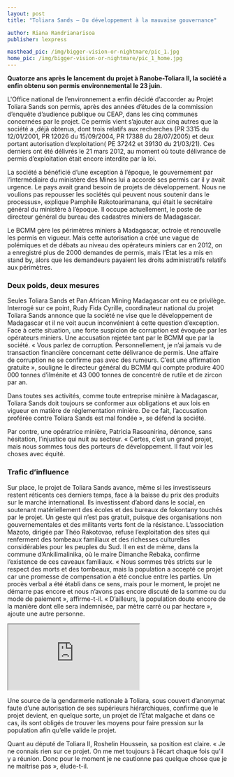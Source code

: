 ```yaml
---
layout: post
title: "Toliara Sands – Du développement à la mauvaise gouvernance"

author: Riana Randrianarisoa
publisher: lexpress

masthead_pic: /img/bigger-vision-or-nightmare/pic_1.jpg
home_pic: /img/bigger-vision-or-nightmare/pic_1_home.jpg
---
```




**Quatorze ans après le lancement du projet à Ranobe-Toliara II, la société a enfin obtenu son permis environnemental le 23 juin.**

<span class="drop-cap">L</span>'Office national de l’environnement a enfin décidé d’accorder au Projet Toliara Sands son permis, après des années d’études de la commission d’enquête d’audience publique ou CEAP, dans les  cinq communes concernées par le projet. Ce permis vient s’ajouter aux cinq autres que la société a ,déjà obtenus, dont trois relatifs aux recherches (PR 3315 du 12/01/2001, PR 12026 du 15/09/2004, PR 17388 du 28/07/2005) et deux portant autorisation d’exploitation( PE 37242 et 39130 du 21/03/21). Ces derniers ont été délivrés le 21 mars 2012, au moment où toute délivrance de permis d’exploitation était encore interdite par la loi.

La société a bénéficié d’une exception à l’époque, le gouvernement  par l’intermédiaire du ministère des Mines lui a accordé ses permis car il y avait urgence. Le pays avait grand besoin de projets de développement. Nous ne voulions pas repousser les sociétés qui peuvent nous soutenir dans le processus», explique Pamphile Rakotoarimanana, qui était le secrétaire général du ministère à l’époque. Il occupe actuellement, le poste de directeur général du bureau des cadastres miniers de Madagascar.

Le BCMM gère les périmètres miniers à Madagascar, octroie et renouvelle les permis en vigueur. Mais cette autorisation a créé une vague de polémiques et de débats au niveau des opérateurs miniers car en 2012, on a enregistré plus de 2000 demandes de permis, mais l’État les a mis en stand by, alors que les demandeurs payaient les droits administratifs relatifs aux périmè­tres.

### Deux poids, deux mesures

Seules Toliara Sands et Pan African Mining Madagascar ont eu ce privilège. Interrogé sur ce point, Rudy Fida Cyrille, coordinateur national du projet Toliara Sands annonce que la société ne vise que le développement de Madagascar et il ne voit aucun inconvénient à cette question d’exception. Face à cette situation, une forte suspicion de corruption est évoquée par les opérateurs miniers. Une accusation rejetée tant par le BCMM que par la société. « Vous parlez de corruption. Personnellement, je n’ai jamais vu de transaction financière concernant  cette délivrance de permis. Une affaire de corruption ne se confirme pas avec des rumeurs. C’est une affirmation gratuite », souligne le directeur général du BCMM qui compte produire 400 000 tonnes d’ilménite et 43 000 tonnes de concentré de rutile et de zircon par an.

Dans toutes ses activités, comme toute entreprise minière à Madagascar, Toliara Sands doit toujours se conformer aux obligations et aux lois en vigueur en matière de réglementation minière. De ce fait, l’accusation proférée contre Toliara Sands est mal fondée », se défend la société.

Par contre, une opératrice minière,  Patricia Rasoanirina, dénonce, sans hésitation, l’injustice qui nuit au secteur. « Certes, c’est un grand projet, mais nous sommes tous des porteurs de développement. Il faut voir les choses avec équité.

### Trafic d’influence

Sur place, le projet de Toliara Sands avance, même si les investisseurs restent réticents ces derniers temps, face à la baisse du prix des produits sur le marché international. Ils investissent d’abord dans le social, en soutenant matériellement des écoles et des bureaux de fokontany touchés par le projet. Un geste qui n’est pas gratuit, puisque des organisations non gouvernementales et des militants verts font de la résistance.  L’association Mazoto, dirigée par Théo Rakotovao, refuse l’exploitation des sites qui renferment des tombeaux familiaux et des richesses culturelles considérables pour les peuples du Sud. Il en est de même, dans la commune d’Ankilimalinika, où le maire Dimanche Rebaka, confirme l’existence de ces caveaux familiaux. « Nous sommes très stricts sur le respect des morts et des tombeaux, mais la population a accepté ce projet car une promesse de compensation a été conclue entre les parties. Un procès verbal a été établi dans ce sens, mais pour le moment, le projet ne démarre pas  encore  et nous n’avons pas encore discuté de la somme ou du mode de paiement », affirme-t-il. « D’ailleurs, la population doute encore de la manière dont elle sera indemnisée, par mètre carré ou par hectare », ajoute une autre personne.

<div class="embed-responsive embed-responsive-4by3">
  <iframe class="embed-responsive-item" src="https://www.youtube.com/embed/LtGewWNS5tI"></iframe>
</div>

Une source de la gendarmerie nationale à Toliara, sous couvert d’anonymat faute d’une autorisation de ses supérieurs hiérarchiques, confirme que le projet devient, en quelque sorte, un projet de l’État malgache et dans ce cas, ils sont obligés de trouver les moyens pour faire pression sur la population afin qu’elle valide le projet.

Quant au député de Toliara II, Roshelin Houssein, sa position est claire. « Je ne connais rien sur ce projet. On me met toujours à l’écart chaque fois qu’il y a réunion. Donc pour le moment je ne cautionne pas quelque chose que je ne maitrise pas », élude-t-il.
